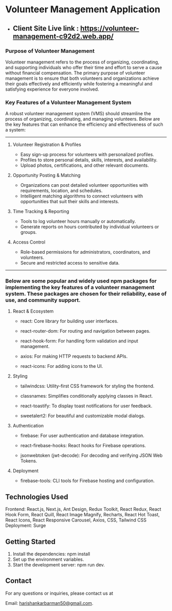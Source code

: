 
# Volunteer Management Application

- ## Client Site Live link : https://volunteer-management-c92d2.web.app/


### Purpose of Volunteer Management

Volunteer management refers to the process of organizing, coordinating, and supporting individuals who offer their time and effort to serve a cause without financial compensation. The primary purpose of volunteer management is to ensure that both volunteers and organizations achieve their goals effectively and efficiently while fostering a meaningful and satisfying experience for everyone involved.


### Key Features of a Volunteer Management System

A robust volunteer management system (VMS) should streamline the process of organizing, coordinating, and managing volunteers. Below are the key features that can enhance the efficiency and effectiveness of such a system:


___



1. Volunteer Registration & Profiles

    - Easy sign-up process for volunteers with personalized profiles.
    - Profiles to store personal details, skills, interests, and availability.
    - Upload photos, certifications, and other relevant documents.

2. Opportunity Posting & Matching
    - Organizations can post detailed volunteer opportunities with requirements, location, and schedules.
    - Intelligent matching algorithms to connect volunteers with opportunities that suit their skills and interests.

  
3. Time Tracking & Reporting

    - Tools to log volunteer hours manually or automatically.
    - Generate reports on hours contributed by individual volunteers or groups.


4. Access Control

    - Role-based permissions for administrators, coordinators, and volunteers.
    - Secure and restricted access to sensitive data.

___

### Below are some popular and widely used npm packages for implementing the key features of a volunteer management system. These packages are chosen for their reliability, ease of use, and community support.


1. React & Ecosystem

   - react: Core library for building user interfaces.

   - react-router-dom: For routing and navigation between pages.

   - react-hook-form: For handling form validation and input management.

   - axios: For making HTTP requests to backend APIs.

   - react-icons: For adding icons to the UI.

2. Styling
   - tailwindcss: Utility-first CSS framework for styling the frontend.

   - classnames: Simplifies conditionally applying classes in React.

   - react-toastify: To display toast notifications for user feedback.

   - sweetalert2: For beautiful and customizable modal dialogs.  

3. Authentication

   - firebase: For user authentication and database integration.

   - react-firebase-hooks: React hooks for Firebase operations.

   - jsonwebtoken (jwt-decode): For decoding and verifying JSON Web Tokens.

4. Deployment

   - firebase-tools: CLI tools for Firebase hosting and configuration.
  
## Technologies Used
Frontend: React.js, Next.js, Ant Design, Redux Toolkit, React Redux, React Hook Form, React Quill, React Image Magnify, Recharts, React Hot Toast, React Icons, React Responsive Carousel, Axios, CSS, Tailwind CSS Deployment: Surge

## Getting Started
  1. Install the dependencies: npm install
  2. Set up the environment variables.
  3. Start the development server: npm run dev.
## Contact
For any questions or inquiries, please contact us at

Email: harishankarbarman50@gmail.com.

    
